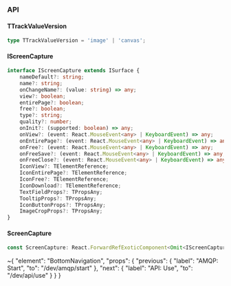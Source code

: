 

### API

#### TTrackValueVersion

```ts
type TTrackValueVersion = 'image' | 'canvas';
```

#### IScreenCapture

```ts
interface IScreenCapture extends ISurface {
    nameDefault?: string;
    name?: string;
    onChangeName?: (value: string) => any;
    view?: boolean;
    entirePage?: boolean;
    free?: boolean;
    type?: string;
    quality?: number;
    onInit?: (supported: boolean) => any;
    onView?: (event: React.MouseEvent<any> | KeyboardEvent) => any;
    onEntirePage?: (event: React.MouseEvent<any> | KeyboardEvent) => any;
    onFree?: (event: React.MouseEvent<any> | KeyboardEvent) => any;
    onFreeSave?: (event: React.MouseEvent<any> | KeyboardEvent) => any;
    onFreeClose?: (event: React.MouseEvent<any> | KeyboardEvent) => any;
    IconView?: TElementReference;
    IconEntirePage?: TElementReference;
    IconFree?: TElementReference;
    IconDownload?: TElementReference;
    TextFieldProps?: TPropsAny;
    TooltipProps?: TPropsAny;
    IconButtonProps?: TPropsAny;
    ImageCropProps?: TPropsAny;
}
```

#### ScreenCapture

```ts
const ScreenCapture: React.ForwardRefExoticComponent<Omit<IScreenCapture, "ref"> & React.RefAttributes<unknown>>;
```


~{
  "element": "BottomNavigation",
  "props": {
    "previous": {
      "label": "AMQP: Start",
      "to": "/dev/amqp/start"
    },
    "next": {
      "label": "API: Use",
      "to": "/dev/api/use"
    }
  }
}
